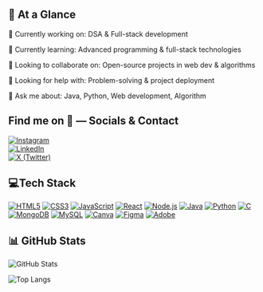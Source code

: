## 💫 **At a Glance**

🔭 Currently working on: DSA & Full-stack development

🌱 Currently learning: Advanced programming & full-stack technologies

👯 Looking to collaborate on: Open-source projects in web dev & algorithms

🤔 Looking for help with: Problem-solving & project deployment

💬 Ask me about: Java, Python, Web development, Algorithm

## **Find me on 🔗 — Socials & Contact**

[![Instagram](https://img.shields.io/badge/📸-Instagram-E4405F?style=for-the-badge)](https://instagram.com/saiharini_0910)  
[![LinkedIn](https://img.shields.io/badge/💼-LinkedIn-0077B5?style=for-the-badge)](https://www.linkedin.com/in/sai-harini-monapati-09ab67270)  
[![X (Twitter)](https://img.shields.io/badge/🐦-X_Twitter-1DA1F2?style=for-the-badge)](https://x.com/saiharini_0910)

## **💻Tech Stack**

[![HTML5](https://img.shields.io/badge/HTML5-E34F26?style=for-the-badge&logo=html5&logoColor=white)](#)
[![CSS3](https://img.shields.io/badge/CSS3-1572B6?style=for-the-badge&logo=css3&logoColor=white)](#)
[![JavaScript](https://img.shields.io/badge/JavaScript-F7DF1E?style=for-the-badge&logo=javascript&logoColor=black)](#)
[![React](https://img.shields.io/badge/React-61DAFB?style=for-the-badge&logo=react&logoColor=black)](#)
[![Node.js](https://img.shields.io/badge/Node.js-339933?style=for-the-badge&logo=nodedotjs&logoColor=white)](#)
[![Java](https://img.shields.io/badge/Java-007396?style=for-the-badge&logo=java&logoColor=white)](#)
[![Python](https://img.shields.io/badge/Python-3776AB?style=for-the-badge&logo=python&logoColor=white)](#)
[![C](https://img.shields.io/badge/C-A8B9CC?style=for-the-badge&logo=c&logoColor=white)](#)
[![MongoDB](https://img.shields.io/badge/MongoDB-47A248?style=for-the-badge&logo=mongodb&logoColor=white)](#)
[![MySQL](https://img.shields.io/badge/MySQL-4479A1?style=for-the-badge&logo=mysql&logoColor=white)](#)
[![Canva](https://img.shields.io/badge/Canva-00C4CC?style=for-the-badge&logo=canva&logoColor=white)](#)
[![Figma](https://img.shields.io/badge/Figma-F24E1E?style=for-the-badge&logo=figma&logoColor=white)](#)
[![Adobe](https://img.shields.io/badge/Adobe-FF0000?style=for-the-badge&logo=adobe&logoColor=white)](#)

## **📊 GitHub Stats**

![GitHub Stats](https://github-readme-stats.vercel.app/api?username=saiharini2004&show_icons=true&theme=radical)

![Top Langs](https://github-readme-stats.vercel.app/api/top-langs/?username=saiharini2004&layout=compact&theme=radical)





